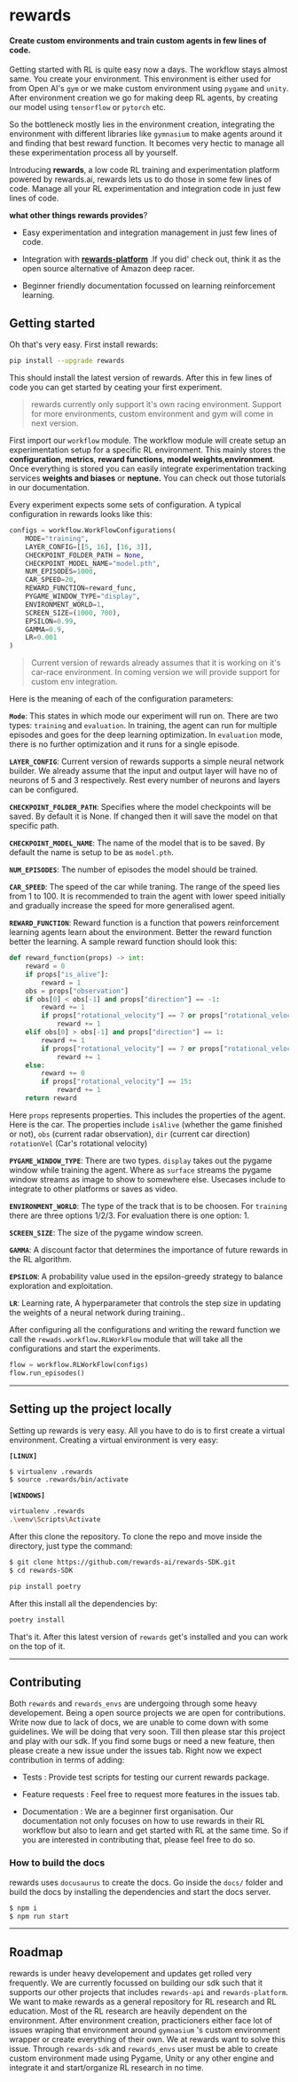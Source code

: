 # **rewards**

#### Create custom environments and train custom agents in few lines of code.

Getting started with RL is quite easy now a days. The workflow stays almost same. You create your environment. This environment is either used for from Open AI's `gym` or we make custom environment using `pygame` and `unity`. After environment creation we go for making deep RL agents, by creating our model using `tensorflow` or `pytorch` etc. 

So the bottleneck mostly lies in the environment creation, integrating the environment with different libraries like `gymnasium` to make agents around it and finding that best reward function. It becomes very hectic to manage all these experimentation process all by yourself. 

Introducing **rewards**, a low code RL training and experimentation platform powered by rewards.ai, rewards lets us to do those in some few lines of code. Manage all your RL experimentation and integration code in just few lines of code. 

**what other things rewards provides**?

- Easy experimentation and integration management in just few lines of code. 

- Integration with **[rewards-platform](https://github.com/rewards-ai/training-platform)** .If you did' check out, think it as the open source alternative of Amazon deep racer. 

- Beginner friendly documentation focussed on learning reinforcement learning.



## **Getting started**

Oh that's very easy. First install rewards:

```bash
pip install --upgrade rewards
```

This should install the latest version of rewards. After this in few lines of code you can get started by ceating your first experiment. 


> rewards currently only support it's own racing environment. Support for more environments, custom environment and gym will come in next version.



First import our `workflow` module. The workflow module will create setup an experimentation setup for a specific RL environment. This mainly stores the **configuration**, **metrics**, **reward functions**, **model weights**,**environment**. Once everything is stored you can easily integrate experimentation tracking services **weights and biases** or **neptune.** You can check out those tutorials in our documentation. 

Every experiment expects some sets of configuration. A typical configuration in rewards looks like this:

```python
configs = workflow.WorkFlowConfigurations(
    MODE="training", 
    LAYER_CONFIG=[[5, 16], [16, 3]], 
    CHECKPOINT_FOLDER_PATH = None, 
    CHECKPOINT_MODEL_NAME="model.pth", 
    NUM_EPISODES=1000, 
    CAR_SPEED=20, 
    REWARD_FUNCTION=reward_func, 
    PYGAME_WINDOW_TYPE="display", 
    ENVIRONMENT_WORLD=1,
    SCREEN_SIZE=(1000, 700), 
    EPSILON=0.99, 
    GAMMA=0.9, 
    LR=0.001
)
```

> Current version of rewards already assumes that it is working on it's car-race environment. In coming version we will provide support for custom env integration. 

Here is the meaning of each of the configuration parameters:

**`Mode`**:  This states in which mode our experiment will run on. There are two types: `training` and `evaluation`. In training, the agent can run for multiple episodes and goes for the deep learning optimization. In `evaluation` mode, there is no further optimization and it runs for a single episode. 

**`LAYER_CONFIG`**: Current version of rewards supports a simple neural network builder. We already assume that the input and output layer will have no of neurons of 5 and 3 respectively. Rest every number of neurons and layers can be configured.

**`CHECKPOINT_FOLDER_PATH`**:  Specifies where the model checkpoints will be saved. By default it is None. If changed then it will save the model on that specific path.

**`CHECKPOINT_MODEL_NAME`**: The name of the model that is to be saved. By default the name is setup to be as `model.pth`. 

**`NUM_EPISODES`**: The number of episodes the model should be trained. 

**`CAR_SPEED`**: The speed of the car while traning. The range of the speed lies from 1 to 100. It is recommended to train the agent with lower speed initially and gradually increase the speed for more generalised agent. 

**`REWARD_FUNCTION`**: Reward function is a function that powers reinforcement learning agents learn about the environment. Better the reward function better the learning. A sample reward function should look this:

```python
def reward_function(props) -> int:
    reward = 0
    if props["is_alive"]:
        reward = 1
    obs = props["observation"]
    if obs[0] < obs[-1] and props["direction"] == -1:
        reward += 1
        if props["rotational_velocity"] == 7 or props["rotational_velocity"] == 10:
            reward += 1
    elif obs[0] > obs[-1] and props["direction"] == 1:
        reward += 1
        if props["rotational_velocity"] == 7 or props["rotational_velocity"] == 10:
            reward += 1
    else:
        reward += 0
        if props["rotational_velocity"] == 15:
            reward += 1
    return reward
```

Here `props` represents properties. This includes the properties of the agent. Here is the car. The properties include `isAlive` (whether the game finished or not), `obs` (current radar observation), `dir` (current car direction) `rotationVel` (Car's rotational velocity)

**`PYGAME_WINDOW_TYPE`**: There are two types. `display` takes out the pygame window while training the agent. Where as `surface` streams the pygame window streams as image to show to somewhere else. Usecases include to integrate to other platforms or saves as video. 

**`ENVIRONMENT_WORLD`**: The type of the track that is to be choosen. For `training` there are three options 1/2/3. For evaluation there is one option: 1. 

**`SCREEN_SIZE`**: The size of the pygame window screen. 

**`GAMMA`**: A discount factor that determines the importance of future rewards in the RL algorithm.

**`EPSILON`**: A probability value used in the epsilon-greedy strategy to balance exploration and exploitation.

**`LR`**: Learning rate, A hyperparameter that controls the step size in updating the weights of a neural network during training.. 



After configuring all the configurations and writing the reward function we call the `rewads.workflow.RLWorkFlow` module that will take all the configurations and start the experiments. 

```python
flow = workflow.RLWorkFlow(configs)
flow.run_episodes()
```

****

## **Setting up the project locally**


Setting up rewards is very easy. All you have to do is to first create a virtual environment. Creating a virtual environment is very easy:

**`[LINUX]`**


```bash
$ virtualenv .rewards
$ source .rewards/bin/activate
```


**`[WINDOWS]`**

```bash
virtualenv .rewards
.\venv\Scripts\Activate
```

After this clone the repository. To clone the repo and move inside the directory, just type the command: 

```bash
$ git clone https://github.com/rewards-ai/rewards-SDK.git
$ cd rewards-SDK
```

```bash
pip install poetry
```

After this install all the dependencies by:

```bash
poetry install
```

That's it. After this latest version of `rewards` get's installed and you can work on the top of it. 

---

## **Contributing**

Both `rewards` and `rewards_envs` are undergoing through some heavy developement. Being a open source projects we are open for contributions. Write now due to lack of docs, we are unable to come down with some guidelines. We will be doing that very soon. Till then please star this project and play with our sdk. If you find some bugs or need a new feature, then please create a new issue under the issues tab. Right now we expect contribution in terms of adding:

- Tests : Provide test scripts for testing our current rewards package.

- Feature requests : Feel free to request more features in the issues tab. 

- Documentation : We are a beginner first organisation. Our documentation not only focuses on how to use rewards in their RL workflow but also to learn and get started with RL at the same time. So if you are interested in contributing that, please feel free to do so. 

### **How to build the docs**

rewards uses `docusaurus` to create the docs. Go inside the `docs/` folder and build the docs by installing the dependencies and start the docs server.

```bash
$ npm i
$ npm run start
```

---

## **Roadmap**

rewards is under heavy developement and updates get rolled very frequently. We are currently focussed on building our sdk such that it supports our other projects that includes `rewards-api` and `rewards-platform`. We want to make rewards as a general repository for RL research and RL education. Most of the RL research are heavily dependent on the environment. After environment creation, practicioners either face lot of issues wraping that environment around `gymnasium` 's custom environment wrapper or create everything of their own. We at rewards want to solve this issue. Through `rewards-sdk` and `rewards_envs` user must be able to create custom environment made using Pygame, Unity or any other engine and integrate it and start/organize RL research in no time.
